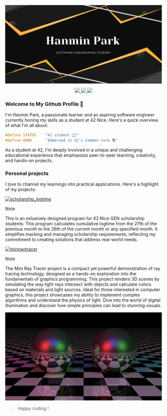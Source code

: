 <img align="center" src="https://github.com/hanmpark/hanmpark/blob/main/assets/github_banner.png" alt="github banner">
<div align="center">
  <p>
    <a href="https://profile.intra.42.fr/users/hanmpark">
      <img src="https://badgen.net/badge/Born2Code/hanmpark/blue?cache=86400&icon=https://meta.intra.42.fr/images/42_logo.svg">
    </a>
    <a href="https://www.linkedin.com/in/hanmin-park-83239718b/">
      <img src="https://badgen.net/badge/LinkedIn/Hanmin Park/cyan?icon=chrome">
    </a>
    <a href="https://www.youtube.com/watch?v=BBJa32lCaaY">
      <img src="https://komarev.com/ghpvc/?username=hanmpark&color=blueviolet">
    </a>
  </p>
</div>

### Welcome to My Github Profile 👋
I'm Hanmin Park, a passionate learner and an aspiring software engineer currently honing my skills as a student at 42 Nice. Here's a quick overview of what I'm all about:
```c
#define STATUS    "42 student 🧑‍💻"
#define WORK      "Immersed in 42's Common Core 📚"
```
As a student at 42, I'm deeply involved in a unique and challenging educational experience that emphasizes peer-to-peer learning, creativity, and hands-on projects.

### Personal projects
I love to channel my learnings into practical applications. Here's a highlight of my projects:

[![scholarship_logtime](https://github-readme-stats.vercel.app/api/pin/?username=hanmpark&repo=scholarship_logtime&theme=tokyonight)](https://github.com/hanmpark/scholarship_logtime)
> [!NOTE]
> This is an exlusively designed program for 42 Nice GEN scholarship students:
This program calculates cumulative logtime from the 27th of the previous month to the 26th of the current month or any specified month. It simplifies tracking and managing scholarship requirements, reflecting my commitment to creating solutions that address real-world needs.

[![miniraytracer](https://github-readme-stats.vercel.app/api/pin/?username=hanmpark&repo=miniraytracer&theme=tokyonight)](https://github.com/hanmpark/miniraytracer)
> [!NOTE]
> The Mini Ray Tracer project is a compact yet powerful demonstration of ray tracing technology, designed as a hands-on exploration into the fundamentals of graphics programming. This project renders 3D scenes by simulating the way light rays intersect with objects and calculate colors based on materials and light sources. Ideal for those interested in computer graphics, this project showcases my ability to implement complex algorithms and understand the physics of light. Dive into the world of digital illumination and discover how simple principles can lead to stunning visuals.

![minirt render](https://github.com/hanmpark/hanmpark/blob/main/two_balls.png)

> Happy coding !
